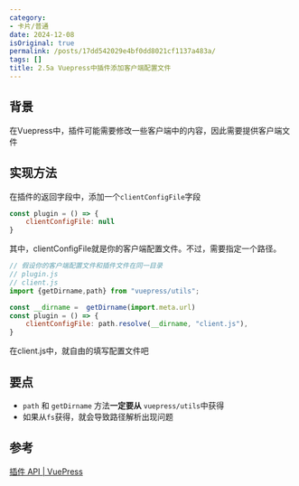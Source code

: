 ```yaml
---
category:
- 卡片/普通
date: 2024-12-08
isOriginal: true
permalink: /posts/17dd542029e4bf0dd8021cf1137a483a/
tags: []
title: 2.5a Vuepress中插件添加客户端配置文件
---
```

## 背景
在Vuepress中，插件可能需要修改一些客户端中的内容，因此需要提供客户端文件
## 实现方法
在插件的返回字段中，添加一个`clientConfigFile`字段
```javascript
const plugin = () => {
    clientConfigFile: null
}
```
其中，clientConfigFile就是你的客户端配置文件。不过，需要指定一个路径。
```javascript
// 假设你的客户端配置文件和插件文件在同一目录
// plugin.js
// client.js
import {getDirname,path} from "vuepress/utils";

const __dirname =  getDirname(import.meta.url)
const plugin = () => {
    clientConfigFile: path.resolve(__dirname, "client.js"),
}
```
在client.js中，就自由的填写配置文件吧
## 要点
- `path` 和 `getDirname` 方法**一定要从** `vuepress/utils`中获得
- 如果从`fs`获得，就会导致路径解析出现问题
## 参考
[插件 API | VuePress](https://vuepress.vuejs.org/zh/reference/plugin-api.html#clientconfigfile)